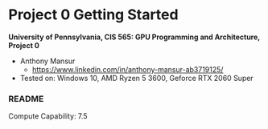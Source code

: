 Project 0 Getting Started
====================

**University of Pennsylvania, CIS 565: GPU Programming and Architecture, Project 0**

* Anthony Mansur
  * https://www.linkedin.com/in/anthony-mansur-ab3719125/
* Tested on: Windows 10, AMD Ryzen 5 3600, Geforce RTX 2060 Super

### README

Compute Capability: 7.5

